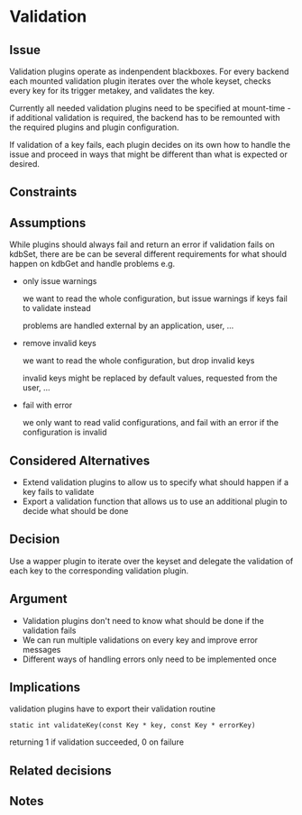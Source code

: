 # Validation

## Issue

Validation plugins operate as indenpendent blackboxes. 
For every backend each mounted validation plugin iterates 
over the whole keyset, checks every key for its trigger metakey, 
and validates the key.

Currently all needed validation plugins need to be specified at 
mount-time - if additional validation is required, the backend 
has to be remounted with the required plugins and plugin 
configuration. 

If validation of a key fails, each plugin decides on its own
how to handle the issue and proceed in ways that might be
different than what is expected or desired.


## Constraints

## Assumptions

While plugins should always fail and return an error if validation 
fails on kdbSet, there are be can be several different requirements
for what should happen on kdbGet and handle problems e.g.

- only issue warnings

  we want to read the whole configuration, but issue warnings
  if keys fail to validate instead

  problems are handled external by an application, user, ...

- remove invalid keys

  we want to read the whole configuration, but drop invalid keys

  invalid keys might be replaced by default values, requested 
  from the user, ...

- fail with error

  we only want to read valid configurations, and fail with
  an error if the configuration is invalid


## Considered Alternatives

- Extend validation plugins to allow us to specify what should happen 
  if a key fails to validate
- Export a validation function that allows us to use an additional plugin 
  to decide what should be done


## Decision

Use a wapper plugin to iterate over the keyset and delegate the validation 
of each key to the corresponding validation plugin.

## Argument

- Validation plugins don't need to know what should be done if the validation fails
- We can run multiple validations on every key and improve error messages
- Different ways of handling errors only need to be implemented once

## Implications

validation plugins have to export their validation routine 

`static int validateKey(const Key * key, const Key * errorKey)` 

returning 1 if validation succeeded, 0 on failure

## Related decisions

## Notes
